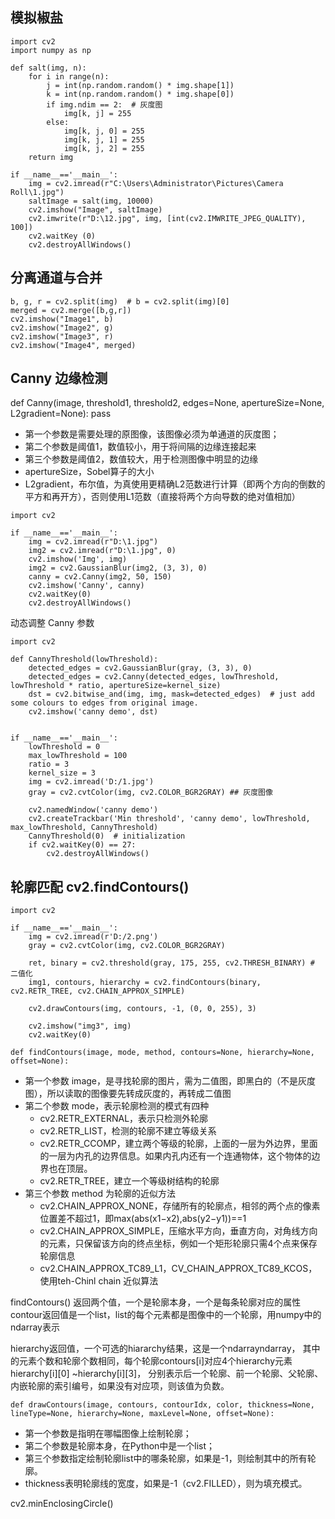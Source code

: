 ## 模拟椒盐
```
import cv2
import numpy as np

def salt(img, n):
    for i in range(n):
        j = int(np.random.random() * img.shape[1])
        k = int(np.random.random() * img.shape[0])
        if img.ndim == 2:  # 灰度图
            img[k, j] = 255
        else:
            img[k, j, 0] = 255
            img[k, j, 1] = 255
            img[k, j, 2] = 255
    return img

if __name__=='__main__':
    img = cv2.imread(r"C:\Users\Administrator\Pictures\Camera Roll\1.jpg")
    saltImage = salt(img, 10000)
    cv2.imshow("Image", saltImage)
    cv2.imwrite(r"D:\12.jpg", img, [int(cv2.IMWRITE_JPEG_QUALITY), 100])
    cv2.waitKey (0)
    cv2.destroyAllWindows()
```
## 分离通道与合并

```
b, g, r = cv2.split(img)  # b = cv2.split(img)[0]
merged = cv2.merge([b,g,r]) 
cv2.imshow("Image1", b)
cv2.imshow("Image2", g)
cv2.imshow("Image3", r)
cv2.imshow("Image4", merged)
```
## Canny 边缘检测

def Canny(image, threshold1, threshold2, edges=None, apertureSize=None, L2gradient=None):
  pass
  
- 第一个参数是需要处理的原图像，该图像必须为单通道的灰度图；
- 第二个参数是阈值1，数值较小，用于将间隔的边缘连接起来
- 第三个参数是阈值2，数值较大，用于检测图像中明显的边缘
- apertureSize，Sobel算子的大小
- L2gradient，布尔值，为真使用更精确L2范数进行计算（即两个方向的倒数的平方和再开方），否则使用L1范数（直接将两个方向导数的绝对值相加）

```
import cv2

if __name__=='__main__':
    img = cv2.imread(r"D:\1.jpg")
    img2 = cv2.imread(r"D:\1.jpg", 0)
    cv2.imshow('Img', img)
    img2 = cv2.GaussianBlur(img2, (3, 3), 0)
    canny = cv2.Canny(img2, 50, 150)
    cv2.imshow('Canny', canny)
    cv2.waitKey(0)
    cv2.destroyAllWindows()
```
动态调整 Canny 参数
```
import cv2

def CannyThreshold(lowThreshold):
    detected_edges = cv2.GaussianBlur(gray, (3, 3), 0)
    detected_edges = cv2.Canny(detected_edges, lowThreshold, lowThreshold * ratio, apertureSize=kernel_size)
    dst = cv2.bitwise_and(img, img, mask=detected_edges)  # just add some colours to edges from original image.
    cv2.imshow('canny demo', dst)


if __name__=='__main__':
    lowThreshold = 0
    max_lowThreshold = 100
    ratio = 3
    kernel_size = 3
    img = cv2.imread('D:/1.jpg')
    gray = cv2.cvtColor(img, cv2.COLOR_BGR2GRAY) ## 灰度图像

    cv2.namedWindow('canny demo')
    cv2.createTrackbar('Min threshold', 'canny demo', lowThreshold, max_lowThreshold, CannyThreshold)
    CannyThreshold(0)  # initialization
    if cv2.waitKey(0) == 27:
        cv2.destroyAllWindows()

```


## 轮廓匹配 cv2.findContours()
```
import cv2

if __name__=='__main__':
    img = cv2.imread(r'D:/2.png')
    gray = cv2.cvtColor(img, cv2.COLOR_BGR2GRAY)

    ret, binary = cv2.threshold(gray, 175, 255, cv2.THRESH_BINARY) # 二值化
    img1, contours, hierarchy = cv2.findContours(binary, cv2.RETR_TREE, cv2.CHAIN_APPROX_SIMPLE)

    cv2.drawContours(img, contours, -1, (0, 0, 255), 3)

    cv2.imshow("img3", img)
    cv2.waitKey(0)
```

`def findContours(image, mode, method, contours=None, hierarchy=None, offset=None):`

- 第一个参数 image，是寻找轮廓的图片，需为二值图，即黑白的（不是灰度图），所以读取的图像要先转成灰度的，再转成二值图
- 第二个参数 mode，表示轮廓检测的模式有四种
  - cv2.RETR_EXTERNAL，表示只检测外轮廓 
  - cv2.RETR_LIST，检测的轮廓不建立等级关系 
  - cv2.RETR_CCOMP，建立两个等级的轮廓，上面的一层为外边界，里面的一层为内孔的边界信息。如果内孔内还有一个连通物体，这个物体的边界也在顶层。 
  - cv2.RETR_TREE，建立一个等级树结构的轮廓
- 第三个参数 method 为轮廓的近似方法
  - cv2.CHAIN_APPROX_NONE，存储所有的轮廓点，相邻的两个点的像素位置差不超过1，即max(abs(x1−x2),abs(y2−y1))==1 
  - cv2.CHAIN_APPROX_SIMPLE，压缩水平方向，垂直方向，对角线方向的元素，只保留该方向的终点坐标，例如一个矩形轮廓只需4个点来保存轮廓信息 
  - cv2.CHAIN_APPROX_TC89_L1，CV_CHAIN_APPROX_TC89_KCOS，使用teh-Chinl chain 近似算法

findContours() 返回两个值，一个是轮廓本身，一个是每条轮廓对应的属性
contour返回值是一个list，list的每个元素都是图像中的一个轮廓，用numpy中的ndarray表示

hierarchy返回值，一个可选的hiararchy结果，这是一个ndarrayndarray，
其中的元素个数和轮廓个数相同，每个轮廓contours[i]对应4个hierarchy元素hierarchy[i][0] ~hierarchy[i][3]，
分别表示后一个轮廓、前一个轮廓、父轮廓、内嵌轮廓的索引编号，如果没有对应项，则该值为负数。

`def drawContours(image, contours, contourIdx, color, thickness=None, lineType=None, hierarchy=None, maxLevel=None, offset=None):`
- 第一个参数是指明在哪幅图像上绘制轮廓；
- 第二个参数是轮廓本身，在Python中是一个list；
- 第三个参数指定绘制轮廓list中的哪条轮廓，如果是-1，则绘制其中的所有轮廓。
- thickness表明轮廓线的宽度，如果是-1（cv2.FILLED），则为填充模式。

cv2.minEnclosingCircle() 
